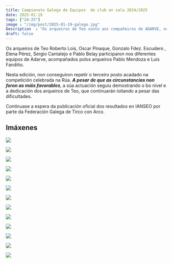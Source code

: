 ```yaml
---
title: Campionato Galego de Equipos  de club en sala 2024/2025
date: 2025-01-19
tags: ["24-25"]
image : "/img/post/2025-01-19-galego.jpg"
Description  : "Os arqueiros de Teo xunto aos compañeiros de ADARVE, non conseguiron repetir o terceiro posto. Continuan agardando  a publicación dos resultados oficiais da competición en IANSEO."
draft: false 
---
```

Os arqueiros de Teo Roberto Lois, Oscar Pinaque, Gonzalo Fdez. Escudero , Elena Pérez, Sergio Cantalejo e Pablo Belay participaron nos diferentes equipos de Adarve, acompañados polos arqueiros Pablo Mendoza e Luis Fandiño.

Nesta edición, non conseguiron repetir o terceiro posto acadado na competición celebrada na Rúa. ***A pesar de que as circunstancias non foron as máis favorables***, a súa actuación seguiu demostrando o bo nivel e a dedicación dos arqueiros de Teo, que continuarán loitando a pesar das dificultades.  

Contínuase a espera da publicación oficial dos resultados en IANSEO por parte da Federación Galega de Tirco con Arco. 


 
## Imáxenes

![](../2025-01-19-equipos-galego/00.jpg)

![](../2025-01-19-equipos-galego/01.jpg)


![](../2025-01-19-equipos-galego/02.jpg)

![](../2025-01-19-equipos-galego/03.jpg)

![](../2025-01-19-equipos-galego/04.jpg)

![](../2025-01-19-equipos-galego/05.jpg)

![](../2025-01-19-equipos-galego/06.jpg)

![](../2025-01-19-equipos-galego/07.jpg)

 
![](../2025-01-19-equipos-galego/10.jpg)

![](../2025-01-19-equipos-galego/11.jpg)

![](../2025-01-19-equipos-galego/12.jpg)

![](../2025-01-19-equipos-galego/13.jpg)

![](../2025-01-19-equipos-galego/14.jpg)

 